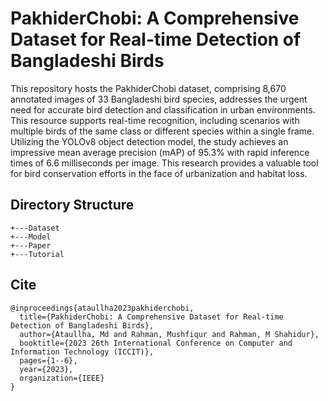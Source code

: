 # PakhiderChobi: A Comprehensive Dataset for Real-time Detection of Bangladeshi Birds

This repository hosts the PakhiderChobi dataset, comprising 8,670 annotated images of 33 Bangladeshi bird species, addresses the urgent need for accurate bird detection and classification in urban environments. This resource supports real-time recognition, including scenarios with multiple birds of the same class or different species within a single frame. Utilizing the YOLOv8 object detection model, the study achieves an impressive mean average precision (mAP) of 95.3% with rapid inference times of 6.6 milliseconds per image. This research provides a valuable tool for bird conservation efforts in the face of urbanization and habitat loss.

## Directory Structure

```
+---Dataset
+---Model
+---Paper
+---Tutorial

```

## Cite

```
@inproceedings{ataullha2023pakhiderchobi,
  title={PakhiderChobi: A Comprehensive Dataset for Real-time Detection of Bangladeshi Birds},
  author={Ataullha, Md and Rahman, Mushfiqur and Rahman, M Shahidur},
  booktitle={2023 26th International Conference on Computer and Information Technology (ICCIT)},
  pages={1--6},
  year={2023},
  organization={IEEE}
}
```
